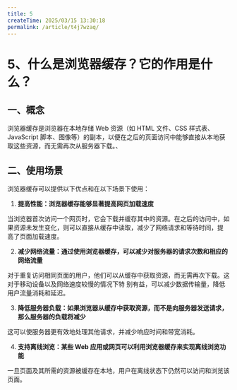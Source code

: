 ```yaml
---
title: 5
createTime: 2025/03/15 13:30:18
permalink: /article/t4j7wzaq/
---
```

# 5、什么是浏览器缓存？它的作用是什么？

## 一、概念

浏览器缓存是浏览器在本地存储 Web 资源（如 HTML 文件、CSS 样式表、JavaScript 脚本、图像等）的副本，以便在之后的页面访问中能够直接从本地获取这些资源，而无需再次从服务器下载。、

## 二、使用场景

浏览器缓存可以提供以下优点和在以下场景下使用：

1. **提高性能：浏览器缓存能够显著提高网页加载速度**

当浏览器首次访问一个网页时，它会下载并缓存其中的资源。在之后的访问中，如果资源未发生变化，则可以直接从缓存中读取，减少了网络请求和等待时间，提
高了页面加载速度。

2. **减少网络流量：通过使用浏览器缓存，可以减少对服务器的请求次数和相应的网络流量**

对于重复访问相同页面的用户，他们可以从缓存中获取资源，而无需再次下载。这对于移动设备以及网络速度较慢的情况下特
别有益，可以减少数据传输量，降低用户流量消耗和延迟。

3. **降低服务器负载：如果浏览器从缓存中获取资源，而不是向服务器发送请求，那么服务器的负载将减少**

这可以使服务器更有效地处理其他请求，并减少响应时间和带宽消耗。

4. **支持离线浏览：某些 Web 应用或网页可以利用浏览器缓存来实现离线浏览功能**

一旦页面及其所需的资源被缓存在本地，用户在离线状态下仍然可以访问和浏览该页面。

